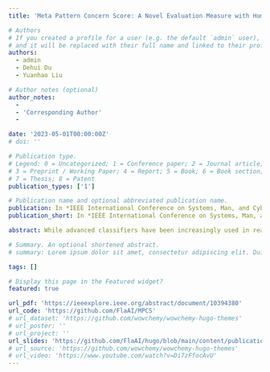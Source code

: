 ```yaml
---
title: 'Meta Pattern Concern Score: A Novel Evaluation Measure with Human Values for Multi-classifiers'

# Authors
# If you created a profile for a user (e.g. the default `admin` user), write the username (folder name) here
# and it will be replaced with their full name and linked to their profile.
authors:
  - admin
  - Dehui Du
  - Yuanhao Liu

# Author notes (optional)
author_notes:
  -
  - 'Corresponding Author'
  -

date: '2023-05-01T00:00:00Z'
# doi: ''

# Publication type.
# Legend: 0 = Uncategorized; 1 = Conference paper; 2 = Journal article;
# 3 = Preprint / Working Paper; 4 = Report; 5 = Book; 6 = Book section;
# 7 = Thesis; 8 = Patent
publication_types: ['1']

# Publication name and optional abbreviated publication name.
publication: In *IEEE International Conference on Systems, Man, and Cybernetics (SMC'23)*.
publication_short: In *IEEE International Conference on Systems, Man, and Cybernetics (SMC'23)*

abstract: While advanced classifiers have been increasingly used in real-world safety-critical applications, how to properly evaluate the black-box models given specific human values remains a concern in the community. Such human values include punishing error cases of different severity in varying degrees and making compromises in general performance to reduce specific dangerous cases. In this paper, we propose a novel evaluation measure named Meta Pattern Concern Score based on the abstract representation of probabilistic prediction and the adjustable threshold for the concession in prediction confidence, to introduce the human values into multi-classifiers. Technically, we learn from the advantages and disadvantages of two kinds of common metrics, namely the confusion matrix-based evaluation measures and the loss values, so that our measure is effective as them even under general tasks, and the cross entropy loss becomes a special case of our measure in the limit. Besides, our measure can also be used to refine the model training by dynamically adjusting the learning rate. The experiments on four kinds of models and six datasets confirm the effectiveness and efficiency of our measure. And a case study shows it can not only find the ideal model reducing 0.53% of dangerous cases by only sacrificing 0.04% of training accuracy, but also refine the learning rate to train a new model averagely outperforming the original one with a 1.62% lower value of itself and 0.36% fewer number of dangerous cases.

# Summary. An optional shortened abstract.
# summary: Lorem ipsum dolor sit amet, consectetur adipiscing elit. Duis posuere tellus ac convallis placerat. Proin tincidunt magna sed ex sollicitudin condimentum.

tags: []

# Display this page in the Featured widget?
featured: true

url_pdf: 'https://ieeexplore.ieee.org/abstract/document/10394380'
url_code: 'https://github.com/FlaAI/MPCS'
# url_dataset: 'https://github.com/wowchemy/wowchemy-hugo-themes'
# url_poster: ''
# url_project: ''
url_slides: 'https://github.com/FlaAI/hugo/blob/main/content/publication/MPCS/MPCS_Slide.pdf'
# url_source: 'https://github.com/wowchemy/wowchemy-hugo-themes'
# url_video: 'https://www.youtube.com/watch?v=Di7zFfocAvU'
---
```


